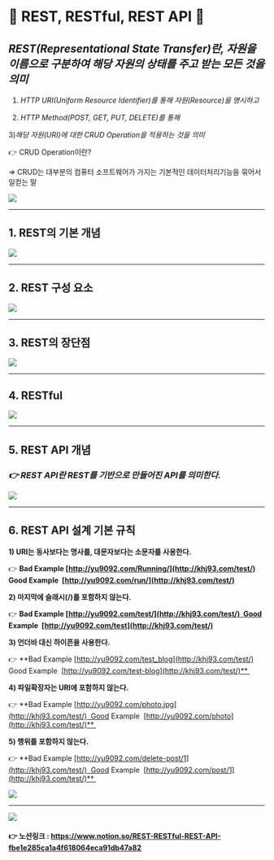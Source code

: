 # 👻 REST, RESTful, REST API 👻

## *REST(Representational State Transfer)란, 자원을 이름으로 구분하여 해당 자원의 상태를 주고 받는 모든 것을 의미*

1) *HTTP URI(Uniform Resource Identifier)를 통해 자원(Resource)을 명시하고*

2) *HTTP Method(POST, GET, PUT, DELETE)를 통해*

3)*해당 자원(URI)에 대한 CRUD Operation을 적용하는 것을 의미*

👉 CRUD Operation이란?

   ⇒ CRUD는 대부분의 컴퓨터 소프트웨어가 가지는 기본적인 데이터처리기능을 묶어서 일컫는 말

<img src="https://s3.us-west-2.amazonaws.com/secure.notion-static.com/19268334-b378-4cde-bd40-436d0f4a66d7/Untitled.png?X-Amz-Algorithm=AWS4-HMAC-SHA256&X-Amz-Content-Sha256=UNSIGNED-PAYLOAD&X-Amz-Credential=AKIAT73L2G45EIPT3X45%2F20220121%2Fus-west-2%2Fs3%2Faws4_request&X-Amz-Date=20220121T034609Z&X-Amz-Expires=86400&X-Amz-Signature=d15037b3a663a93a8c1193094a317441ddca51545d9c5546ffb1a31d785fcdf8&X-Amz-SignedHeaders=host&response-content-disposition=filename%20%3D%22Untitled.png%22&x-id=GetObject">

---

## 1. REST의 기본 개념

<img src="https://s3.us-west-2.amazonaws.com/secure.notion-static.com/e6f97c3d-328c-4488-ab62-8c40122fcab5/Untitled.png?X-Amz-Algorithm=AWS4-HMAC-SHA256&X-Amz-Content-Sha256=UNSIGNED-PAYLOAD&X-Amz-Credential=AKIAT73L2G45EIPT3X45%2F20220121%2Fus-west-2%2Fs3%2Faws4_request&X-Amz-Date=20220121T034718Z&X-Amz-Expires=86400&X-Amz-Signature=be7ea8b42ddff195f624e9b532d80c6e73d111c03d41676dea5f27063007694c&X-Amz-SignedHeaders=host&response-content-disposition=filename%20%3D%22Untitled.png%22&x-id=GetObject">

---

## 2. REST 구성 요소

<img src="https://s3.us-west-2.amazonaws.com/secure.notion-static.com/9040f2f3-24d2-4856-9f64-169c025bc5dd/Untitled.png?X-Amz-Algorithm=AWS4-HMAC-SHA256&X-Amz-Content-Sha256=UNSIGNED-PAYLOAD&X-Amz-Credential=AKIAT73L2G45EIPT3X45%2F20220121%2Fus-west-2%2Fs3%2Faws4_request&X-Amz-Date=20220121T034734Z&X-Amz-Expires=86400&X-Amz-Signature=38a36af933c34e28447e440b386ae1b893e8f20a0a1d8a921fb536a14577f1e5&X-Amz-SignedHeaders=host&response-content-disposition=filename%20%3D%22Untitled.png%22&x-id=GetObject">

---

## 3. REST의 장단점

<img src="https://s3.us-west-2.amazonaws.com/secure.notion-static.com/aa887a87-0a47-4d72-a558-0a6077ec61ac/Untitled.png?X-Amz-Algorithm=AWS4-HMAC-SHA256&X-Amz-Content-Sha256=UNSIGNED-PAYLOAD&X-Amz-Credential=AKIAT73L2G45EIPT3X45%2F20220121%2Fus-west-2%2Fs3%2Faws4_request&X-Amz-Date=20220121T034750Z&X-Amz-Expires=86400&X-Amz-Signature=78824b4613fe1763ce4759710c9397e64e05603108d64e93c6756f630ccadbbd&X-Amz-SignedHeaders=host&response-content-disposition=filename%20%3D%22Untitled.png%22&x-id=GetObject">

---

## 4. RESTful

<img src="https://s3.us-west-2.amazonaws.com/secure.notion-static.com/f47d7414-7ac3-4358-ab18-10f074b02651/Untitled.png?X-Amz-Algorithm=AWS4-HMAC-SHA256&X-Amz-Content-Sha256=UNSIGNED-PAYLOAD&X-Amz-Credential=AKIAT73L2G45EIPT3X45%2F20220121%2Fus-west-2%2Fs3%2Faws4_request&X-Amz-Date=20220121T034816Z&X-Amz-Expires=86400&X-Amz-Signature=3113ac2971448308c022d378af5d573d548e438934a110daaa8bb49c4b92118e&X-Amz-SignedHeaders=host&response-content-disposition=filename%20%3D%22Untitled.png%22&x-id=GetObject">

---

## 5. REST API 개념

### *👉 REST API란 REST를 기반으로 만들어진 API를 의미한다.*

<img src="https://s3.us-west-2.amazonaws.com/secure.notion-static.com/a78bfe8a-934b-4fa0-bfeb-1ec5ddb93a15/Untitled.png?X-Amz-Algorithm=AWS4-HMAC-SHA256&X-Amz-Content-Sha256=UNSIGNED-PAYLOAD&X-Amz-Credential=AKIAT73L2G45EIPT3X45%2F20220121%2Fus-west-2%2Fs3%2Faws4_request&X-Amz-Date=20220121T034850Z&X-Amz-Expires=86400&X-Amz-Signature=09ede1cffbe5d62ba0e375317de5a23ae7de64a5a1a38ef5f57ee7f7bdd4d415&X-Amz-SignedHeaders=host&response-content-disposition=filename%20%3D%22Untitled.png%22&x-id=GetObject">

---

## 6. REST API 설계 기본 규칙

**1) URI는 동사보다는 명사를, 대문자보다는 소문자를 사용한다.**

👉 **Bad Example [http://yu9092.com/Running/](http://khj93.com/test/) Good Example  [http://yu9092.com/run/](http://khj93.com/test/)**

**2) 마지막에 슬래시(/)를 포함하지 않는다.**

👉  **Bad Example [http://yu9092.com/test/](http://khj93.com/test/)  Good Example  [http://yu9092.com/test](http://khj93.com/test/)**

**3) 언더바 대신 하이픈을 사용한다.**

👉 **Bad Example [http://yu9092.com/test_blog](http://khj93.com/test/) Good Example  [http://yu9092.com/test-blog](http://khj93.com/test/)** 

**4) 파일확장자는 URI에 포함하지 않는다.**

👉 **Bad Example [http://yu9092.com/photo.jpg](http://khj93.com/test/)  Good Example  [http://yu9092.com/photo](http://khj93.com/test/)** 

**5) 행위를 포함하지 않는다.**

👉 **Bad Example [http://yu9092.com/delete-post/1](http://khj93.com/test/)  Good Example  [http://yu9092.com/post/1](http://khj93.com/test/)** 

<img src="https://s3.us-west-2.amazonaws.com/secure.notion-static.com/ee998fcf-beec-41dd-8078-afe7f803e725/Untitled.png?X-Amz-Algorithm=AWS4-HMAC-SHA256&X-Amz-Content-Sha256=UNSIGNED-PAYLOAD&X-Amz-Credential=AKIAT73L2G45EIPT3X45%2F20220121%2Fus-west-2%2Fs3%2Faws4_request&X-Amz-Date=20220121T034909Z&X-Amz-Expires=86400&X-Amz-Signature=63018434b3166fb9ab304f62784b6c91293c1d3d322828d18dfe70ca87aa1d79&X-Amz-SignedHeaders=host&response-content-disposition=filename%20%3D%22Untitled.png%22&x-id=GetObject">

---

<img src="https://s3.us-west-2.amazonaws.com/secure.notion-static.com/cbb54cb0-eaa3-469c-818e-34f8f1526c74/Untitled.png?X-Amz-Algorithm=AWS4-HMAC-SHA256&X-Amz-Content-Sha256=UNSIGNED-PAYLOAD&X-Amz-Credential=AKIAT73L2G45EIPT3X45%2F20220121%2Fus-west-2%2Fs3%2Faws4_request&X-Amz-Date=20220121T034927Z&X-Amz-Expires=86400&X-Amz-Signature=ff38567d364bb060bbb7de65a98179100ac85c2baffa68f87912539dae765888&X-Amz-SignedHeaders=host&response-content-disposition=filename%20%3D%22Untitled.png%22&x-id=GetObject">

#### 👉 노션링크 : https://www.notion.so/REST-RESTful-REST-API-fbe1e285ca1a4f618064eca91db47a82
